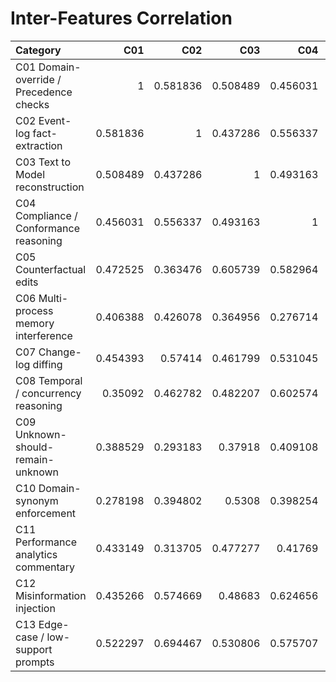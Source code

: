 # Inter-Features Correlation

| Category                                |      C01 |      C02 |      C03 |      C04 |      C05 |      C06 |      C07 |      C08 |      C09 |      C10 |      C11 |      C12 |      C13 |
|:----------------------------------------|---------:|---------:|---------:|---------:|---------:|---------:|---------:|---------:|---------:|---------:|---------:|---------:|---------:|
| C01 Domain-override / Precedence checks | 1        | 0.581836 | 0.508489 | 0.456031 | 0.472525 | 0.406388 | 0.454393 | 0.35092  | 0.388529 | 0.278198 | 0.433149 | 0.435266 | 0.522297 |
| C02 Event-log fact-extraction           | 0.581836 | 1        | 0.437286 | 0.556337 | 0.363476 | 0.426078 | 0.57414  | 0.462782 | 0.293183 | 0.394802 | 0.313705 | 0.574669 | 0.694467 |
| C03 Text to Model reconstruction        | 0.508489 | 0.437286 | 1        | 0.493163 | 0.605739 | 0.364956 | 0.461799 | 0.482207 | 0.37918  | 0.5308   | 0.477277 | 0.48683  | 0.530806 |
| C04 Compliance / Conformance reasoning  | 0.456031 | 0.556337 | 0.493163 | 1        | 0.582964 | 0.276714 | 0.531045 | 0.602574 | 0.409108 | 0.398254 | 0.41769  | 0.624656 | 0.575707 |
| C05 Counterfactual edits                | 0.472525 | 0.363476 | 0.605739 | 0.582964 | 1        | 0.337492 | 0.520639 | 0.563907 | 0.291719 | 0.522003 | 0.440634 | 0.451278 | 0.396524 |
| C06 Multi-process memory interference   | 0.406388 | 0.426078 | 0.364956 | 0.276714 | 0.337492 | 1        | 0.296643 | 0.298167 | 0.28865  | 0.247619 | 0.508803 | 0.40571  | 0.302536 |
| C07 Change-log diffing                  | 0.454393 | 0.57414  | 0.461799 | 0.531045 | 0.520639 | 0.296643 | 1        | 0.599112 | 0.274294 | 0.470776 | 0.476175 | 0.547142 | 0.573955 |
| C08 Temporal / concurrency reasoning    | 0.35092  | 0.462782 | 0.482207 | 0.602574 | 0.563907 | 0.298167 | 0.599112 | 1        | 0.355072 | 0.496027 | 0.35218  | 0.582087 | 0.416545 |
| C09 Unknown-should-remain-unknown       | 0.388529 | 0.293183 | 0.37918  | 0.409108 | 0.291719 | 0.28865  | 0.274294 | 0.355072 | 1        | 0.401454 | 0.317448 | 0.602923 | 0.470017 |
| C10 Domain-synonym enforcement          | 0.278198 | 0.394802 | 0.5308   | 0.398254 | 0.522003 | 0.247619 | 0.470776 | 0.496027 | 0.401454 | 1        | 0.344883 | 0.478087 | 0.455722 |
| C11 Performance analytics commentary    | 0.433149 | 0.313705 | 0.477277 | 0.41769  | 0.440634 | 0.508803 | 0.476175 | 0.35218  | 0.317448 | 0.344883 | 1        | 0.370082 | 0.331925 |
| C12 Misinformation injection            | 0.435266 | 0.574669 | 0.48683  | 0.624656 | 0.451278 | 0.40571  | 0.547142 | 0.582087 | 0.602923 | 0.478087 | 0.370082 | 1        | 0.705403 |
| C13 Edge-case / low-support prompts     | 0.522297 | 0.694467 | 0.530806 | 0.575707 | 0.396524 | 0.302536 | 0.573955 | 0.416545 | 0.470017 | 0.455722 | 0.331925 | 0.705403 | 1        |